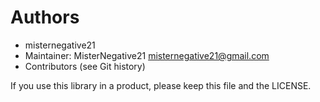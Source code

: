 # Authors

- misternegative21
- Maintainer: MisterNegative21 <misternegative21@gmail.com>
- Contributors (see Git history)

If you use this library in a product, please keep this file and the LICENSE.
